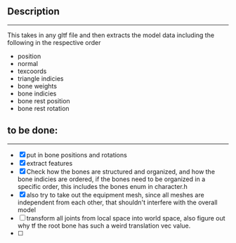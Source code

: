 ## Description
---
This takes in any gltf file and then extracts the model data including the following in the respective order
 - position
 - normal
 - texcoords
 - triangle indicies
 - bone weights
 - bone indicies
 - bone rest position
 - bone rest rotation

## to be done:
---
 - [x] put in bone positions and rotations
 - [x] extract features
 - [x] Check how the bones are structured and organized, and how the bone indicies are ordered, if the bones need to be organized in a specific order, this includes the bones enum in character.h
 - [x] also try to take out the equipment mesh, since all meshes are independent from each other, that shouldn't interfere with the overall model 
 - [ ] transform all joints from local space into world space, also figure out why tf the root bone has such a weird translation vec value.
 - [ ] 